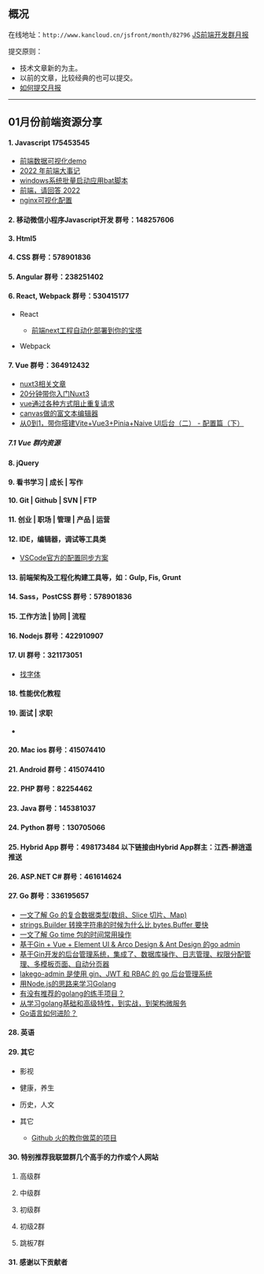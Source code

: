 ## 概况

在线地址：`http://www.kancloud.cn/jsfront/month/82796` [JS前端开发群月报](http://www.kancloud.cn/jsfront/month/82796)


提交原则：

- 技术文章新的为主。
- 以前的文章，比较经典的也可以提交。
- [如何提交月报](http://www.kancloud.cn/jsfront/month/227309)

---


## 01月份前端资源分享
#### 1. Javascript 175453545
- [前端数据可视化demo](https://gitee.com/k21vin/front-end-data-visualization)
- [2022 年前端大事记](https://juejin.cn/post/7186454731785994301)
- [windows系统批量启动应用bat脚本](https://blog.csdn.net/qq_34484062/article/details/120842250)
- [前端，请回答 2022](https://juejin.cn/post/7188890491188936762)
- [nginx可视化配置](https://www.digitalocean.com/community/tools/nginx?global.app.lang=zhCN)



#### 2. 移动微信小程序Javascript开发 群号：148257606


#### 3. Html5


#### 4. CSS  群号：578901836

#### 5. Angular 群号：238251402

#### 6. React, Webpack 群号：530415177
- React
    
    - [前端next工程自动化部署到你的宝塔](https://juejin.cn/post/7189966932978696251)

- Webpack


#### 7. Vue 群号：364912432
- [nuxt3相关文章](https://juejin.cn/user/2705215967998957/posts)
- [20分钟带你入门Nuxt3](https://juejin.cn/post/7186596767591301177)
- [vue通过各种方式阻止重复请求](https://juejin.cn/post/7189231050806001719)
- [canvas做的富文本编辑器](https://github.com/Hufe921/canvas-editor)
- [从0到1，带你搭建Vite+Vue3+Pinia+Naive UI后台（二） - 配置篇（下）](https://juejin.cn/post/7100196353279524877)

##### 7.1 Vue 群内资源


#### 8. jQuery

#### 9. 看书学习 | 成长 | 写作

#### 10. Git | Github | SVN | FTP

#### 11. 创业 | 职场 | 管理 | 产品 | 运营

#### 12. IDE，编辑器，调试等工具类
- [VSCode官方的配置同步方案 ](https://www.cnblogs.com/chanmufeng/p/15915032.html)

#### 13. 前端架构及工程化构建工具等，如：Gulp, Fis, Grunt

#### 14. Sass，PostCSS  群号：578901836

#### 15. 工作方法 | 协同 | 流程

#### 16. Nodejs 群号：422910907

#### 17. UI 群号：321173051
- [找字体](https://zfont.cn/)

#### 18. 性能优化教程

#### 19. 面试 | 求职
- []()

#### 20. Mac ios 群号：415074410

#### 21. Android 群号：415074410

#### 22. PHP 群号：82254462

#### 23. Java 群号：145381037

#### 24. Python 群号：130705066

#### 25. Hybrid App 群号：498173484 以下链接由Hybrid App群主：江西-醉逍遥推送

#### 26. ASP.NET C# 群号：461614624

#### 27. Go 群号：336195657
- [一文了解 Go 的复合数据类型(数组、Slice 切片、Map)](https://juejin.cn/post/7169540943001944100)
- [strings.Builder 转换字符串的时候为什么比 bytes.Buffer 要快](https://www.bwangel.me/2019/04/28/byte-vs-builder/)
- [一文了解 Go time 包的时间常用操作](https://juejin.cn/post/7172949400208015397)
- [基于Gin + Vue + Element UI & Arco Design & Ant Design 的go admin](https://github.com/go-admin-team/go-admin)
- [基于Gin开发的后台管理系统，集成了、数据库操作、日志管理、权限分配管理、多模板页面、自动分页器](https://github.com/gphper/ginadmin)
- [lakego-admin 是使用 gin、JWT 和 RBAC 的 go 后台管理系统](https://github.com/deatil/lakego-admin)
- [用Node.js的思路来学习Golang](https://github.com/miguelmota/golang-for-nodejs-developers)
- [有没有推荐的golang的练手项目？](https://www.zhihu.com/question/369863905)
- [从学习golang基础和高级特性，到实战，到架构微服务](https://github.com/jiujuan/go-collection)
- [Go语言如何进阶？](https://www.zhihu.com/question/399923003)

#### 28. 英语

#### 29. 其它

- 影视


- 健康，养生


- 历史，人文


- 其它

    - [Github 火的教你做菜的项目](https://cook.yunyoujun.cn/)



#### 30. 特别推荐我联盟群几个高手的力作或个人网站

1. 高级群



2. 中级群


3. 初级群

4. 初级2群


5. 跳板7群


#### 31. 感谢以下贡献者


